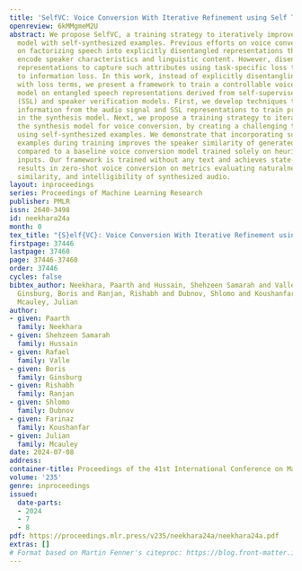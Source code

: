 ```yaml
---
title: 'SelfVC: Voice Conversion With Iterative Refinement using Self Transformations'
openreview: 6kMMgmeM2U
abstract: We propose SelfVC, a training strategy to iteratively improve a voice conversion
  model with self-synthesized examples. Previous efforts on voice conversion focus
  on factorizing speech into explicitly disentangled representations that separately
  encode speaker characteristics and linguistic content. However, disentangling speech
  representations to capture such attributes using task-specific loss terms can lead
  to information loss. In this work, instead of explicitly disentangling attributes
  with loss terms, we present a framework to train a controllable voice conversion
  model on entangled speech representations derived from self-supervised learning
  (SSL) and speaker verification models. First, we develop techniques to derive prosodic
  information from the audio signal and SSL representations to train predictive submodules
  in the synthesis model. Next, we propose a training strategy to iteratively improve
  the synthesis model for voice conversion, by creating a challenging training objective
  using self-synthesized examples. We demonstrate that incorporating such self-synthesized
  examples during training improves the speaker similarity of generated speech as
  compared to a baseline voice conversion model trained solely on heuristically perturbed
  inputs. Our framework is trained without any text and achieves state-of-the-art
  results in zero-shot voice conversion on metrics evaluating naturalness, speaker
  similarity, and intelligibility of synthesized audio.
layout: inproceedings
series: Proceedings of Machine Learning Research
publisher: PMLR
issn: 2640-3498
id: neekhara24a
month: 0
tex_title: "{S}elf{VC}: Voice Conversion With Iterative Refinement using Self Transformations"
firstpage: 37446
lastpage: 37460
page: 37446-37460
order: 37446
cycles: false
bibtex_author: Neekhara, Paarth and Hussain, Shehzeen Samarah and Valle, Rafael and
  Ginsburg, Boris and Ranjan, Rishabh and Dubnov, Shlomo and Koushanfar, Farinaz and
  Mcauley, Julian
author:
- given: Paarth
  family: Neekhara
- given: Shehzeen Samarah
  family: Hussain
- given: Rafael
  family: Valle
- given: Boris
  family: Ginsburg
- given: Rishabh
  family: Ranjan
- given: Shlomo
  family: Dubnov
- given: Farinaz
  family: Koushanfar
- given: Julian
  family: Mcauley
date: 2024-07-08
address:
container-title: Proceedings of the 41st International Conference on Machine Learning
volume: '235'
genre: inproceedings
issued:
  date-parts:
  - 2024
  - 7
  - 8
pdf: https://proceedings.mlr.press/v235/neekhara24a/neekhara24a.pdf
extras: []
# Format based on Martin Fenner's citeproc: https://blog.front-matter.io/posts/citeproc-yaml-for-bibliographies/
---
```


